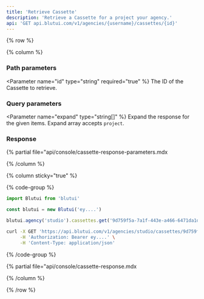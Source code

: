 ```yaml
---
title: 'Retrieve Cassette'
description: 'Retrieve a Cassette for a project your agency.'
api: 'GET api.blutui.com/v1/agencies/{username}/cassettes/{id}'
---
```


{% row %}

{% column %}
### Path parameters

<Parameter name="id" type="string" required="true" %}
The ID of the Cassette to retrieve.
</Parameter>

### Query parameters

<Parameter name="expand" type="string[]" %}
Expand the response for the given items. Expand array accepts `project`.
</Parameter>

### Response

{% partial file="api/console/cassette-response-parameters.mdx</include>

{% /column %}

{% column sticky="true" %}

{% code-group %}

```ts {% process=false filename="Node.js" %}
import Blutui from 'blutui'

const blutui = new Blutui('ey....')

blutui.agency('studio').cassettes.get('9d759f5a-7a1f-443e-a466-6471da1d367b')
```

```bash {% process=false filename="cURL" %}
curl -X GET 'https://api.blutui.com/v1/agencies/studio/cassettes/9d759f5a-7a1f-443e-a466-6471da1d367b' \
     -H 'Authorization: Bearer ey....' \
     -H 'Content-Type: application/json'
```

{% /code-group %}

{% partial file="api/console/cassette-response.mdx</include>

{% /column %}

{% /row %}
